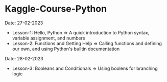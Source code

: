 # Kaggle-Course-Python

Date: 27-02-2023
- Lesson-1: Hello, Python => A quick introduction to Python syntax, variable assignment, and numbers
- Lesson-2: Functions and Getting Help => Calling functions and defining our own, and using Python's builtin documentation

Date: 28-02-2023
- Lesson-3: Booleans and Conditionals => Using boolens for branching logic
